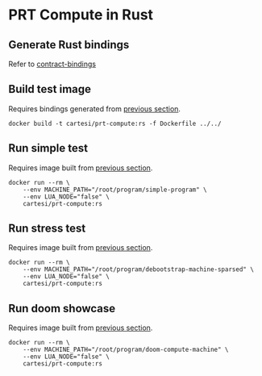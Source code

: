 # PRT Compute in Rust

## Generate Rust bindings

Refer to [contract-bindings](../contract-bindings/README.md)

## Build test image

Requires bindings generated from [previous section](#generate-rust-bindings).

```
docker build -t cartesi/prt-compute:rs -f Dockerfile ../../
```

## Run simple test

Requires image built from [previous section](#build-test-image).

```
docker run --rm \
    --env MACHINE_PATH="/root/program/simple-program" \
    --env LUA_NODE="false" \
    cartesi/prt-compute:rs
```

## Run stress test

Requires image built from [previous section](#build-test-image).

```
docker run --rm \
    --env MACHINE_PATH="/root/program/debootstrap-machine-sparsed" \
    --env LUA_NODE="false" \
    cartesi/prt-compute:rs
```

## Run doom showcase

Requires image built from [previous section](#build-test-image).

```
docker run --rm \
    --env MACHINE_PATH="/root/program/doom-compute-machine" \
    --env LUA_NODE="false" \
    cartesi/prt-compute:rs
```
